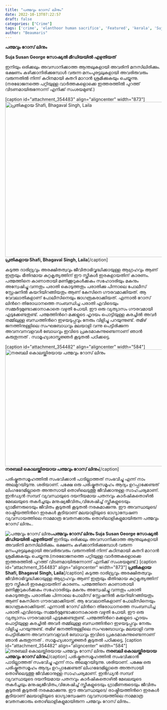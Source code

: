 ```yaml
---
title: "പത്മവും റോസ് ലിനും"
date: 2022-10-13T07:22:57
draft: false
categories: ["Crime"]
tags: ['crime', 'elanthoor human sacrifice', 'Featured', 'kerala', 'Suja Susan George']
author: "Beaumaris"
---
```


<strong>പത്മവും റോസ് ലിനും</strong>

<strong>Suja Susan George സോഷ്യൽ മീഡിയയിൽ എഴുതിയത്</strong>

ഇനിയും ഒരിക്കലും അവസാനിക്കാത്ത ആന്തലുകളായി അവരിനി മനസിലിരിക്കും. ഭക്ഷണം കഴിക്കാനിരിക്കുമ്പോള്‍ വരുന്ന മനംപുരട്ടലുകളായി അവരിരുവരും വരുന്നതില്‍ നിന്ന് കഠിനമായി കുതറി മാറാന്‍ ശ്രമിക്കുകയും ചെയ്യുന്നു.(നരഭോജനത്തെ പറ്റിയുള്ള വാര്‍ത്തകളൊക്കെ ഇത്തരത്തില്‍ പുറത്ത് വിടണമായിരുന്നോന്ന് എനിക്ക് സംശയമുണ്ട്.)

[caption id="attachment_354483" align="aligncenter" width="873"]<img class=" wp-image-354483" src="https://cdn.boolokam.com/articles/2022/10/kerala.webp" alt="പ്രതികളായ  Shafi, Bhagaval Singh, Laila" width="873" height="499" /> <strong>പ്രതികളായ Shafi, Bhagaval Singh, Laila</strong>[/caption]

കടുത്ത ദാരിദ്ര്യവും അരക്ഷിതത്വവും ജീവിതാഭിവൃദ്ധിക്കായുള്ള ആഗ്രഹവും ആണ് ഇത്രയും ഭീതിദമായ കുറ്റകൃത്യത്തിന് ഈ സ്ത്രീകള്‍ ഇരകളായതിന് കാരണം. പത്മത്തിനെ കാണാതായി മണിക്കൂറുകള്‍ക്കകം സഹോദരിയും മകനും അന്വേഷിച്ചു വന്നതും പരാതി കൊടുത്തതും പരാതിക്കു പിന്നാലെ പോലീസ് സ്റ്റേഷനില്‍ കയറിയിറങ്ങിയതും ആണ് കേസിനെ ഗൗരവമാക്കിയത്. ആ വേവലാതികളാണ് പോലീസിനെയും ജാഗരൂകരാക്കിയത്. എന്നാല്‍ റോസ് ലിന്‍റെ തിരോധാനത്തെ സംബന്ധിച്ച പരാതി എവിടെയും സമ്മര്‍ദ്ദമുണ്ടാക്കാനാകാതെ വഴുതി പോയി. ഈ ഒരു വ്യത്യാസം ഗൗരവമായി എടുക്കേണ്ടതുണ്ട്. പത്മത്തിന്‍റെ മക്കളുടെ ഹൃദയം പൊട്ടിയുള്ള കരച്ചില്‍ അവര്‍ തമ്മിലുള്ള ബന്ധത്തിന്‍റെ ഇഴയടുപ്പവും നേരും വിളിച്ചു പറയുന്നുണ്ട്. തമിഴ് ജനത്തിനുള്ളിലെ സംഘബോധവും മലയാളി വന്നു പെട്ടിരിക്കുന്ന അവനവനവളവള്‍ ബോധവും ഇവിടെ പ്രകടമാകുന്നുണ്ടെന്നാണ് ഞാന്‍ കരുതുന്നത് . സാമൂഹ്യശാസ്ത്രജ്ഞര്‍ കൂടുതല്‍ പഠിക്കട്ടെ.

[caption id="attachment_354482" align="aligncenter" width="584"]<img class="size-full wp-image-354482" src="https://cdn.boolokam.com/articles/2022/10/fffff.jpg" alt="നരബലി കൊലയ്ക്കിരയായ പത്മവും റോസ് ലിനും" width="584" height="376" /> <strong>നരബലി കൊലയ്ക്കിരയായ പത്മവും റോസ് ലിനും</strong>[/caption]

പരിഷ്കൃതസമൂഹത്തില്‍ സംഭവിക്കാന്‍ പാടില്ലാത്തത് സംഭവിച്ചു എന്ന് നാം അലമുറയിടുന്നു. ശരിയാണ്. പക്ഷേ ഒരു പരിഷ്കൃതസമൂഹം ആദ്യം ഉറപ്പാക്കേണ്ടത് ലിംഗഭേദമില്ലാതെ അന്തസായി തൊഴിലെടുത്തു ജീവിക്കാനുള്ള സാഹചര്യമാണ്‌. ഇന്‍ഡ്യന്‍ സമ്പദ് വ്യവസ്ഥയുടെ ദയനീയമായ പതനവും കാര്‍ഷികതൊഴില്‍ മേഖലയുടെ തകര്‍ച്ചയും മനുഷ്യജീവിതം,വിശേഷിച്ച് സ്ത്രീകളുടെയും ഗ്രാമീണരുടെയും ജീവിതം കൂടുതല്‍ കൂടുതല്‍ നരകമാക്കുന്നു. ഈ അവസ്ഥയുടെ/ രാഷ്ട്രീയത്തിന്‍റെ ഇരകള്‍ കൂടിയാണ് മലയാളിയുടെ ഭാഗ്യാന്വേഷണ വ്യവസായത്തിലെ നാമമാത്ര വേതനക്കാരും തൊഴിലാളികളുമായിരുന്ന പത്മവും റോസ് ലിനും..


![പത്മവും റോസ് ലിനും](https://cdn.boolokam.com/articles/2022/10/kerala.webp)**പത്മവും റോസ് ലിനും** **Suja Susan George സോഷ്യൽ മീഡിയയിൽ എഴുതിയത്** ഇനിയും ഒരിക്കലും അവസാനിക്കാത്ത ആന്തലുകളായി അവരിനി മനസിലിരിക്കും. ഭക്ഷണം കഴിക്കാനിരിക്കുമ്പോള്‍ വരുന്ന മനംപുരട്ടലുകളായി അവരിരുവരും വരുന്നതില്‍ നിന്ന് കഠിനമായി കുതറി മാറാന്‍ ശ്രമിക്കുകയും ചെയ്യുന്നു.(നരഭോജനത്തെ പറ്റിയുള്ള വാര്‍ത്തകളൊക്കെ ഇത്തരത്തില്‍ പുറത്ത് വിടണമായിരുന്നോന്ന് എനിക്ക് സംശയമുണ്ട്.) [caption id="attachment_354483" align="aligncenter" width="873"] **പ്രതികളായ Shafi, Bhagaval Singh, Laila**[/caption] കടുത്ത ദാരിദ്ര്യവും അരക്ഷിതത്വവും ജീവിതാഭിവൃദ്ധിക്കായുള്ള ആഗ്രഹവും ആണ് ഇത്രയും ഭീതിദമായ കുറ്റകൃത്യത്തിന് ഈ സ്ത്രീകള്‍ ഇരകളായതിന് കാരണം. പത്മത്തിനെ കാണാതായി മണിക്കൂറുകള്‍ക്കകം സഹോദരിയും മകനും അന്വേഷിച്ചു വന്നതും പരാതി കൊടുത്തതും പരാതിക്കു പിന്നാലെ പോലീസ് സ്റ്റേഷനില്‍ കയറിയിറങ്ങിയതും ആണ് കേസിനെ ഗൗരവമാക്കിയത്. ആ വേവലാതികളാണ് പോലീസിനെയും ജാഗരൂകരാക്കിയത്. എന്നാല്‍ റോസ് ലിന്‍റെ തിരോധാനത്തെ സംബന്ധിച്ച പരാതി എവിടെയും സമ്മര്‍ദ്ദമുണ്ടാക്കാനാകാതെ വഴുതി പോയി. ഈ ഒരു വ്യത്യാസം ഗൗരവമായി എടുക്കേണ്ടതുണ്ട്. പത്മത്തിന്‍റെ മക്കളുടെ ഹൃദയം പൊട്ടിയുള്ള കരച്ചില്‍ അവര്‍ തമ്മിലുള്ള ബന്ധത്തിന്‍റെ ഇഴയടുപ്പവും നേരും വിളിച്ചു പറയുന്നുണ്ട്. തമിഴ് ജനത്തിനുള്ളിലെ സംഘബോധവും മലയാളി വന്നു പെട്ടിരിക്കുന്ന അവനവനവളവള്‍ ബോധവും ഇവിടെ പ്രകടമാകുന്നുണ്ടെന്നാണ് ഞാന്‍ കരുതുന്നത് . സാമൂഹ്യശാസ്ത്രജ്ഞര്‍ കൂടുതല്‍ പഠിക്കട്ടെ. [caption id="attachment_354482" align="aligncenter" width="584"]![നരബലി കൊലയ്ക്കിരയായ പത്മവും റോസ് ലിനും](https://cdn.boolokam.com/articles/2022/10/fffff.jpg) **നരബലി കൊലയ്ക്കിരയായ പത്മവും റോസ് ലിനും**[/caption] പരിഷ്കൃതസമൂഹത്തില്‍ സംഭവിക്കാന്‍ പാടില്ലാത്തത് സംഭവിച്ചു എന്ന് നാം അലമുറയിടുന്നു. ശരിയാണ്. പക്ഷേ ഒരു പരിഷ്കൃതസമൂഹം ആദ്യം ഉറപ്പാക്കേണ്ടത് ലിംഗഭേദമില്ലാതെ അന്തസായി തൊഴിലെടുത്തു ജീവിക്കാനുള്ള സാഹചര്യമാണ്‌. ഇന്‍ഡ്യന്‍ സമ്പദ് വ്യവസ്ഥയുടെ ദയനീയമായ പതനവും കാര്‍ഷികതൊഴില്‍ മേഖലയുടെ തകര്‍ച്ചയും മനുഷ്യജീവിതം,വിശേഷിച്ച് സ്ത്രീകളുടെയും ഗ്രാമീണരുടെയും ജീവിതം കൂടുതല്‍ കൂടുതല്‍ നരകമാക്കുന്നു. ഈ അവസ്ഥയുടെ/ രാഷ്ട്രീയത്തിന്‍റെ ഇരകള്‍ കൂടിയാണ് മലയാളിയുടെ ഭാഗ്യാന്വേഷണ വ്യവസായത്തിലെ നാമമാത്ര വേതനക്കാരും തൊഴിലാളികളുമായിരുന്ന പത്മവും റോസ് ലിനും..
